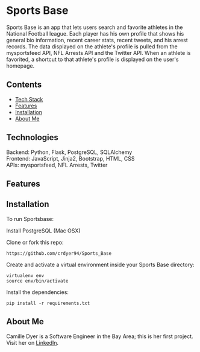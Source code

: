 # Sports Base

Sports Base is an app that lets users search and favorite athletes in the National Football league. Each player has his own profile that shows his general bio information, recent career stats, recent tweets, and his arrest records. The data displayed on the athlete's profile is pulled from the mysportsfeed API, NFL Arrests API and the Twitter API. When an athlete is favorited, a shortcut to that athlete's profile is displayed on the user's homepage.  

## Contents
* [Tech Stack](#technologies)
* [Features](#features)
* [Installation](#install)
* [About Me](#aboutme)

## <a name="technologies"></a>Technologies
Backend: Python, Flask, PostgreSQL, SQLAlchemy<br/>
Frontend: JavaScript, Jinja2, Bootstrap, HTML, CSS<br/>
APIs: mysportsfeed, NFL Arrests, Twitter<br/>

## <a name="features"></a>Features



## <a name="install"></a>Installation

To run Sportsbase:

Install PostgreSQL (Mac OSX)

Clone or fork this repo:

```
https://github.com/crdyer94/Sports_Base
```

Create and activate a virtual environment inside your Sports Base directory:

```
virtualenv env
source env/bin/activate
```

Install the dependencies:

```
pip install -r requirements.txt
```


## <a name="aboutme"></a>About Me
Camille Dyer is a Software Engineer in the Bay Area; this is her first project.
Visit her on [LinkedIn](http://www.linkedin.com/in/crdyer94).